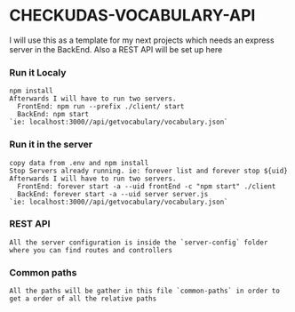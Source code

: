 # CHECKUDAS-VOCABULARY-API

  I will use this as a template for my next projects which needs an express server in the BackEnd.
  Also a REST API will be set up here

  ### Run it Localy
    npm install
    Afterwards I will have to run two servers.
      FrontEnd: npm run --prefix ./client/ start
      BackEnd: npm start
    `ie: localhost:3000//api/getvocabulary/vocabulary.json`

  ### Run it in the server
    copy data from .env and npm install
    Stop Servers already running. ie: forever list and forever stop ${uid}
    Afterwards I will have to run two servers.
      FrontEnd: forever start -a --uid frontEnd -c "npm start" ./client
      BackEnd: forever start -a --uid server server.js
    `ie: localhost:3000//api/getvocabulary/vocabulary.json`

  ### REST API
    All the server configuration is inside the `server-config` folder where you can find routes and controllers

  ### Common paths
    All the paths will be gather in this file `common-paths` in order to get a order of all the relative paths

